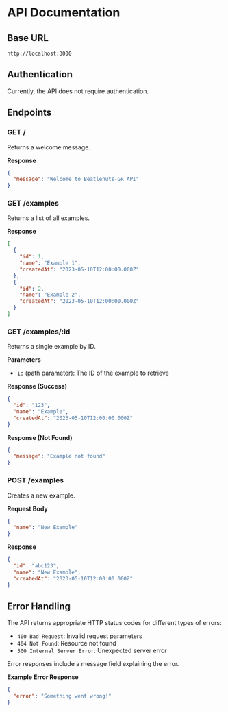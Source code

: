 # API Documentation

## Base URL

```
http://localhost:3000
```

## Authentication

Currently, the API does not require authentication.

## Endpoints

### GET /

Returns a welcome message.

**Response**

```json
{
  "message": "Welcome to Beatlenuts-GR API"
}
```

### GET /examples

Returns a list of all examples.

**Response**

```json
[
  {
    "id": 1,
    "name": "Example 1",
    "createdAt": "2023-05-10T12:00:00.000Z"
  },
  {
    "id": 2,
    "name": "Example 2",
    "createdAt": "2023-05-10T12:00:00.000Z"
  }
]
```

### GET /examples/:id

Returns a single example by ID.

**Parameters**

- `id` (path parameter): The ID of the example to retrieve

**Response (Success)**

```json
{
  "id": "123",
  "name": "Example",
  "createdAt": "2023-05-10T12:00:00.000Z"
}
```

**Response (Not Found)**

```json
{
  "message": "Example not found"
}
```

### POST /examples

Creates a new example.

**Request Body**

```json
{
  "name": "New Example"
}
```

**Response**

```json
{
  "id": "abc123",
  "name": "New Example",
  "createdAt": "2023-05-10T12:00:00.000Z"
}
```

## Error Handling

The API returns appropriate HTTP status codes for different types of errors:

- `400 Bad Request`: Invalid request parameters
- `404 Not Found`: Resource not found
- `500 Internal Server Error`: Unexpected server error

Error responses include a message field explaining the error.

**Example Error Response**

```json
{
  "error": "Something went wrong!"
}
```